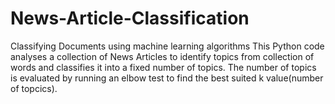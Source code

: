 # News-Article-Classification
Classifying Documents using machine learning algorithms
This Python code analyses a collection of News Articles to identify topics from collection of words and classifies it into a 
fixed number of topics. The number of topics is evaluated by running an elbow test to find the best suited k value(number of topcics).
